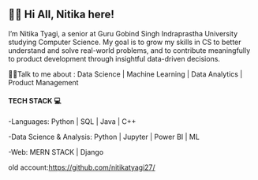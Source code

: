   🙋‍♀️ Hi All, Nitika here!
  ----------
   I’m Nitika Tyagi, a senior at Guru Gobind Singh Indraprastha University studying Computer Science. My goal is to grow my skills in CS to better understand and solve real-world problems, and to contribute meaningfully to product development through insightful data-driven decisions.

🙎‍♀️Talk to me about : Data Science | Machine Learning | Data Analytics | Product Management

#### TECH STACK 💻
-Languages: Python | SQL | Java | C++

-Data Science & Analysis: Python | Jupyter | Power BI | ML 

-Web: MERN STACK | Django

old account:https://github.com/nitikatyagi27/



<!---
Nit-code-droid/Nit-code-droid is a ✨ special ✨ repository because its `README.md` (this file) appears on your GitHub profile.
You can click the Preview link to take a look at your changes.
--->
